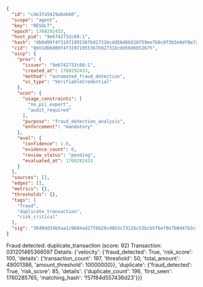 ```json
{
  "id": "cde37a5429abeb60",
  "scope": "agent",
  "key": "RESULT",
  "epoch": 1760292433,
  "host_pid": "9e6742732c60:1",
  "hash": "db0d09f4f31971955367b92731bcdd56d6b526759ee7b6c0f3b5e6df8e7a0599",
  "cid": "QmV1db0d09f4f31971955367b92731bcdd56d6b52675",
  "aicp": {
    "prov": {
      "issuer": "9e6742732c60:1",
      "created_at": 1760292433,
      "method": "automated_fraud_detection",
      "vc_type": "VerifiableCredential"
    },
    "ucon": {
      "usage_constraints": [
        "no_pii_export",
        "audit_required"
      ],
      "purpose": "fraud_detection_analysis",
      "enforcement": "mandatory"
    },
    "eval": {
      "confidence": 1.0,
      "evidence_count": 0,
      "review_status": "pending",
      "evaluated_at": 1760292433
    }
  },
  "sources": [],
  "edges": [],
  "metrics": {},
  "thresholds": {},
  "tags": [
    "fraud",
    "duplicate_transaction",
    "risk_critical"
  ],
  "sig": "3049dd34b5aa1c9684ad27fbb29cd8b3c73126c53bcb5f6ef8e7b0d47b3cf150"
}
```

Fraud detected: duplicate_transaction (score: 92)
Transaction: 031201465368597
Details: {'velocity': {'fraud_detected': True, 'risk_score': 100, 'details': {'transaction_count': 197, 'threshold': 50, 'total_amount': 49001386, 'amount_threshold': 10000000}}, 'duplicate': {'fraud_detected': True, 'risk_score': 85, 'details': {'duplicate_count': 196, 'first_seen': 1760285765, 'matching_hash': 'f57f84d557436d23'}}}